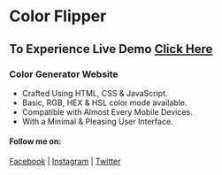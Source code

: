 # Color Flipper
## To Experience Live Demo [Click Here](https://md-mussanna-bin-sharif.github.io/color-flipper/)
### Color Generator Website
- Crafted Using HTML, CSS & JavaScript.
- Basic, RGB, HEX & HSL color mode available.
- Compatible with Almost Every Mobile Devices.
- With a Minimal & Pleasing User Interface.

#### Follow me on:
[Facebook](https://www.facebook.com/md.mussanna.bin.sharif) | [Instagram](https://www.instagram.com/md_mussanna_bin_sharif) | [Twitter](https://twitter.com/mahin_tweets)